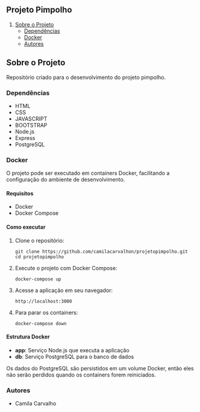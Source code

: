 ## Projeto Pimpolho


1. [Sobre o Projeto](#sobre-o-projeto)
    * [Dependências](#Dependências)
    * [Docker](#Docker)
    * [Autores](#Autores)

## Sobre o Projeto
Repositório criado para o desenvolvimento do projeto pimpolho.

### Dependências 

- HTML
- CSS
- JAVASCRIPT
- BOOTSTRAP
- Node.js
- Express
- PostgreSQL

### Docker

O projeto pode ser executado em containers Docker, facilitando a configuração do ambiente de desenvolvimento.

#### Requisitos

- Docker
- Docker Compose

#### Como executar

1. Clone o repositório:
   ```
   git clone https://github.com/camilacarvalhon/projetopimpolho.git
   cd projetopimpolho
   ```

2. Execute o projeto com Docker Compose:
   ```
   docker-compose up
   ```

3. Acesse a aplicação em seu navegador:
   ```
   http://localhost:3000
   ```

4. Para parar os containers:
   ```
   docker-compose down
   ```

#### Estrutura Docker

- **app**: Serviço Node.js que executa a aplicação
- **db**: Serviço PostgreSQL para o banco de dados

Os dados do PostgreSQL são persistidos em um volume Docker, então eles não serão perdidos quando os containers forem reiniciados.

### Autores

- Camila Carvalho 
